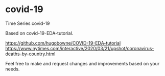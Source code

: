 # covid-19
Time Series covid-19

Based on covid-19-EDA-tutorial.

https://github.com/hugobowne/COVID-19-EDA-tutorial
https://www.nytimes.com/interactive/2020/03/21/upshot/coronavirus-deaths-by-country.html

Feel free to make and request changes and improvements based on your needs.
